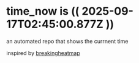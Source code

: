 # time_now is (( 2025-09-17T02:45:00.877Z ))

an automated repo that shows the currnent time

inspired by [breakingheatmap](https://github.com/breakingheatmap/breakingheatmap)